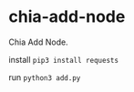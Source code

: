 # chia-add-node
Chia Add Node.

install
  ```pip3 install requests```
  
run 
  ```python3 add.py```
